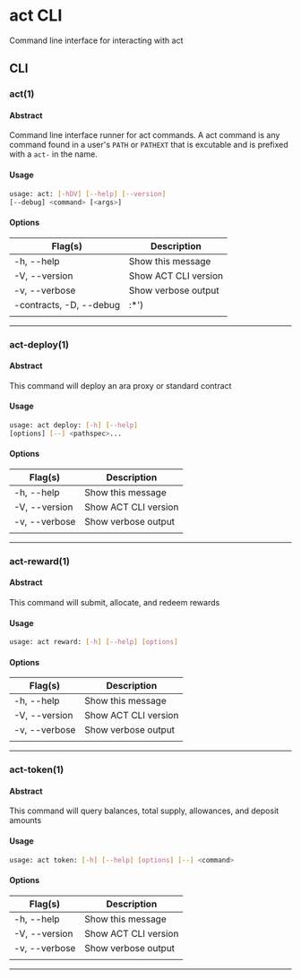 
act CLI
===
Command line interface for interacting with act

## CLI

### act(1)

#### Abstract

Command line interface runner for act commands. A act command is any command
found in a user's `PATH` or `PATHEXT` that is excutable and is prefixed with
a `act-` in the name.


#### Usage

```sh
usage: act: [-hDV] [--help] [--version]
[--debug] <command> [<args>]
```

#### Options
| Flag(s) | Description |
|--|--|
|-h, --help|  Show this message|
|-V, --version|  Show ACT CLI version|
|-v, --verbose|  Show verbose output|
|-contracts, -D, --debug|:*')|
|||
------
### act-deploy(1)

#### Abstract

This command will deploy an ara proxy or standard contract

#### Usage

```sh
usage: act deploy: [-h] [--help]
[options] [--] <pathspec>...
```

#### Options
| Flag(s) | Description |
|--|--|
|-h, --help|  Show this message|
|-V, --version|  Show ACT CLI version|
|-v, --verbose|  Show verbose output|
|||
------------
### act-reward(1)

#### Abstract

This command will submit, allocate, and redeem rewards

#### Usage

```sh
usage: act reward: [-h] [--help] [options]
```

#### Options
| Flag(s) | Description |
|--|--|
|-h, --help|  Show this message|
|-V, --version|  Show ACT CLI version|
|-v, --verbose|  Show verbose output|
|||
---
### act-token(1)

#### Abstract

This command will query balances, total supply, allowances, and deposit amounts

#### Usage

```sh
usage: act token: [-h] [--help] [options] [--] <command>
```

#### Options
| Flag(s) | Description |
|--|--|
|-h, --help|  Show this message|
|-V, --version|  Show ACT CLI version|
|-v, --verbose|  Show verbose output|
|||
------
